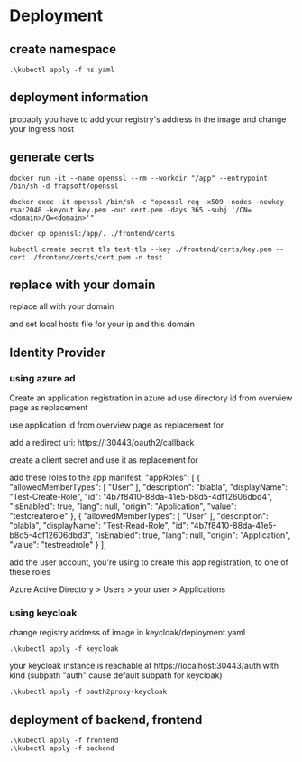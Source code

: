 # Deployment

## create namespace

    .\kubectl apply -f ns.yaml

## deployment information

propaply you have to add your registry's address in the image
and change your ingress host

## generate certs

    docker run -it --name openssl --rm --workdir "/app" --entrypoint /bin/sh -d frapsoft/openssl

    docker exec -it openssl /bin/sh -c "openssl req -x509 -nodes -newkey rsa:2048 -keyout key.pem -out cert.pem -days 365 -subj '/CN=<domain>/O=<domain>'"

    docker cp openssl:/app/. ./frontend/certs

    kubectl create secret tls test-tls --key ./frontend/certs/key.pem --cert ./frontend/certs/cert.pem -n test

## replace with your domain

replace all <domain> with your domain

and set local hosts file for your ip and this domain

## Identity Provider

### using azure ad

Create an application registration in azure ad
use directory id from overview page as replacement <tenant>

use application id from overview page as replacement for <client id>

add a redirect uri:
https://<domain>:30443/oauth2/callback

create a client secret and use it as replacement for <client secret>


add these roles to the app manifest:
    "appRoles": [
		{
			"allowedMemberTypes": [
				"User"
			],
			"description": "blabla",
			"displayName": "Test-Create-Role",
			"id": "4b7f8410-88da-41e5-b8d5-4df12606dbd4",
			"isEnabled": true,
			"lang": null,
			"origin": "Application",
			"value": "testcreaterole"
		},
		{
			"allowedMemberTypes": [
				"User"
			],
			"description": "blabla",
			"displayName": "Test-Read-Role",
			"id": "4b7f8410-88da-41e5-b8d5-4df12606dbd3",
			"isEnabled": true,
			"lang": null,
			"origin": "Application",
			"value": "testreadrole"
		}
	],



add the user account, you're using to create this app registration, to one of these roles 

Azure Active Directory > Users > your user > Applications 



### using keycloak

change registry address of image in keycloak/deployment.yaml

    .\kubectl apply -f keycloak

your keycloak instance is reachable at https://localhost:30443/auth with kind
(subpath "auth" cause default subpath for keycloak)


    .\kubectl apply -f oauth2proxy-keycloak

## deployment of backend, frontend

    .\kubectl apply -f frontend
    .\kubectl apply -f backend
